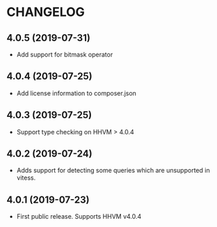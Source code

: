 CHANGELOG
=========
## 4.0.5 (2019-07-31)
* Add support for bitmask operator

## 4.0.4 (2019-07-25)
* Add license information to composer.json

## 4.0.3 (2019-07-25)
* Support type checking on HHVM > 4.0.4

## 4.0.2 (2019-07-24)
* Adds support for detecting some queries which are unsupported in vitess.

## 4.0.1 (2019-07-23)
* First public release. Supports HHVM v4.0.4